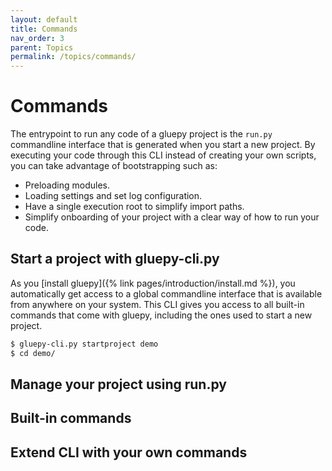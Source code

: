 ```yaml
---
layout: default
title: Commands
nav_order: 3
parent: Topics
permalink: /topics/commands/
---
```


# Commands

The entrypoint to run any code of a gluepy project is the `run.py` commandline interface
that is generated when you start a new project. By executing your code through this 
CLI instead of creating your own scripts, you can take advantage of bootstrapping such
as:

* Preloading modules.
* Loading settings and set log configuration.
* Have a single execution root to simplify import paths.
* Simplify onboarding of your project with a clear way of how to run your code.


## Start a project with gluepy-cli.py

As you [install gluepy]({% link pages/introduction/install.md %}), you automatically get
access to a global commandline interface that is available from anywhere on your system.
This CLI gives you access to all built-in commands that come with gluepy, including 
the ones used to start a new project.

```bash
$ gluepy-cli.py startproject demo
$ cd demo/
```

## Manage your project using run.py


## Built-in commands


## Extend CLI with your own commands
